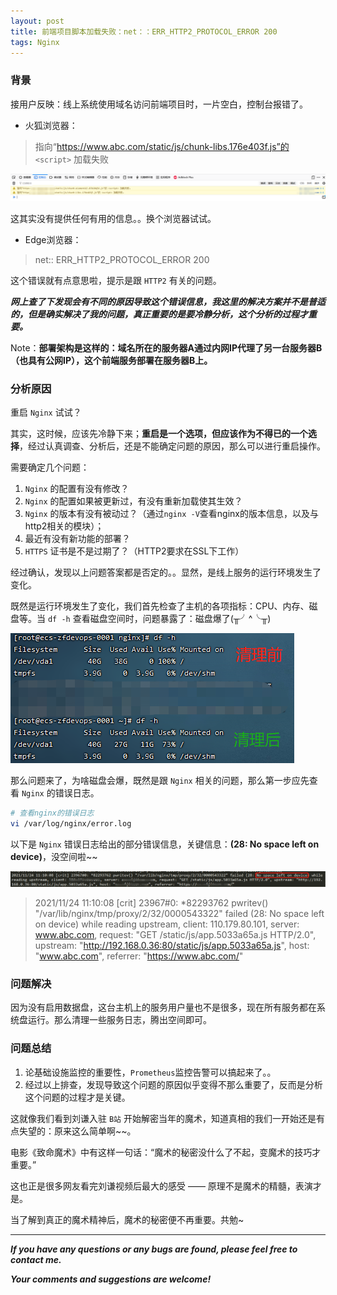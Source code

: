 ```yaml
---
layout: post
title: 前端项目脚本加载失败：net：：ERR_HTTP2_PROTOCOL_ERROR 200
tags: Nginx
---
```


### 背景

接用户反映：线上系统使用域名访问前端项目时，一片空白，控制台报错了。

* 火狐浏览器：

> 指向“https://www.abc.com/static/js/chunk-libs.176e403f.js”的 `<script>` 加载失败

![2021-11-26-ScriptErrorInFirefox.jpg](https://github.com/heartsuit/heartsuit.github.io/raw/master/pictures/2021-11-26-ScriptErrorInFirefox.jpg)

这其实没有提供任何有用的信息。。换个浏览器试试。

* Edge浏览器：

> net:: ERR_HTTP2_PROTOCOL_ERROR 200

这个错误就有点意思啦，提示是跟 `HTTP2` 有关的问题。

***网上查了下发现会有不同的原因导致这个错误信息，我这里的解决方案并不是普适的，但是确实解决了我的问题，真正重要的是要冷静分析，这个分析的过程才重要。***

Note：**部署架构是这样的：域名所在的服务器A通过内网IP代理了另一台服务器B（也具有公网IP），这个前端服务部署在服务器B上。**

### 分析原因

重启 `Nginx` 试试？

其实，这时候，应该先冷静下来；**重启是一个选项，但应该作为不得已的一个选择**，经过认真调查、分析后，还是不能确定问题的原因，那么可以进行重启操作。

需要确定几个问题：

1. `Nginx` 的配置有没有修改？
2. `Nginx` 的配置如果被更新过，有没有重新加载使其生效？
3. `Nginx` 的版本有没有被动过？（通过`nginx -V`查看nginx的版本信息，以及与http2相关的模块）；
4. 最近有没有新功能的部署？
5. `HTTPS` 证书是不是过期了？（HTTP2要求在SSL下工作）

经过确认，发现以上问题答案都是否定的。。显然，是线上服务的运行环境发生了变化。

既然是运行环境发生了变化，我们首先检查了主机的各项指标：CPU、内存、磁盘等。当 `df -h` 查看磁盘空间时，问题暴露了：磁盘爆了(╥╯^╰╥)

![2021-11-26-ReleaseSpace.jpg](https://github.com/heartsuit/heartsuit.github.io/raw/master/pictures/2021-11-26-ReleaseSpace.jpg)

那么问题来了，为啥磁盘会爆，既然是跟 `Nginx` 相关的问题，那么第一步应先查看 `Nginx` 的错误日志。

```bash
# 查看nginx的错误日志
vi /var/log/nginx/error.log
```

以下是 `Nginx` 错误日志给出的部分错误信息，关键信息：**(28: No space left on device)**，没空间啦~~

![2021-11-26-NginxLog.jpg](https://github.com/heartsuit/heartsuit.github.io/raw/master/pictures/2021-11-26-NginxLog.jpg)

> 2021/11/24 11:10:08 [crit] 23967#0: *82293762 pwritev() "/var/lib/nginx/tmp/proxy/2/32/0000543322" failed (28: No space left on device) while reading upstream, client: 110.179.80.101, server: www.abc.com, request: "GET /static/js/app.5033a65a.js HTTP/2.0", upstream: "http://192.168.0.36:80/static/js/app.5033a65a.js", host: "www.abc.com", referrer: "https://www.abc.com/"

### 问题解决

因为没有启用数据盘，这台主机上的服务用户量也不是很多，现在所有服务都在系统盘运行。那么清理一些服务日志，腾出空间即可。

### 问题总结

1. 论基础设施监控的重要性，`Prometheus`监控告警可以搞起来了。。
2. 经过以上排查，发现导致这个问题的原因似乎变得不那么重要了，反而是分析这个问题的过程才是关键。

这就像我们看到刘谦入驻 `B站` 开始解密当年的魔术，知道真相的我们一开始还是有点失望的：原来这么简单啊~~。

电影《致命魔术》中有这样一句话：“魔术的秘密没什么了不起，变魔术的技巧才重要。”

这也正是很多网友看完刘谦视频后最大的感受 —— 原理不是魔术的精髓，表演才是。

当了解到真正的魔术精神后，魔术的秘密便不再重要。共勉~

---

***If you have any questions or any bugs are found, please feel free to contact me.***

***Your comments and suggestions are welcome!***
